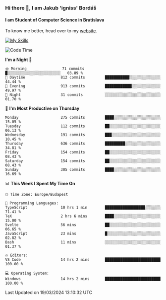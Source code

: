 ### Hi there 👋, I am Jakub 'igniss' Bordáš

#### I am Student of Computer Science in Bratislava
To know me better, head over to my [website](https://bordas.sk).

[![My Skills](https://skillicons.dev/icons?i=js,html,css,figma,svelte,java,kotlin,python,postgresql,typescript,nest,nodejs)](https://bordas.sk)


<!--START_SECTION:waka-->
![Code Time](http://img.shields.io/badge/Code%20Time-1%2C437%20hrs%2059%20mins-blue)

**I'm a Night 🦉** 

```text
🌞 Morning                71 commits          █░░░░░░░░░░░░░░░░░░░░░░░░   03.89 % 
🌆 Daytime                812 commits         ███████████░░░░░░░░░░░░░░   44.44 % 
🌃 Evening                913 commits         ████████████░░░░░░░░░░░░░   49.97 % 
🌙 Night                  31 commits          ░░░░░░░░░░░░░░░░░░░░░░░░░   01.70 % 
```
📅 **I'm Most Productive on Thursday** 

```text
Monday                   275 commits         ████░░░░░░░░░░░░░░░░░░░░░   15.05 % 
Tuesday                  112 commits         ██░░░░░░░░░░░░░░░░░░░░░░░   06.13 % 
Wednesday                191 commits         ███░░░░░░░░░░░░░░░░░░░░░░   10.45 % 
Thursday                 636 commits         █████████░░░░░░░░░░░░░░░░   34.81 % 
Friday                   154 commits         ██░░░░░░░░░░░░░░░░░░░░░░░   08.43 % 
Saturday                 154 commits         ██░░░░░░░░░░░░░░░░░░░░░░░   08.43 % 
Sunday                   305 commits         ████░░░░░░░░░░░░░░░░░░░░░   16.69 % 
```


📊 **This Week I Spent My Time On** 

```text
🕑︎ Time Zone: Europe/Budapest

💬 Programming Languages: 
TypeScript               10 hrs 1 min        ██████████████████░░░░░░░   71.41 % 
TeX                      2 hrs 6 mins        ████░░░░░░░░░░░░░░░░░░░░░   15.00 % 
Svelte                   56 mins             ██░░░░░░░░░░░░░░░░░░░░░░░   06.65 % 
JavaScript               23 mins             █░░░░░░░░░░░░░░░░░░░░░░░░   02.82 % 
Bash                     11 mins             ░░░░░░░░░░░░░░░░░░░░░░░░░   01.37 % 

🔥 Editors: 
VS Code                  14 hrs 2 mins       █████████████████████████   100.00 % 

💻 Operating System: 
Windows                  14 hrs 2 mins       █████████████████████████   100.00 % 
```


 Last Updated on 19/03/2024 13:10:32 UTC
<!--END_SECTION:waka-->
